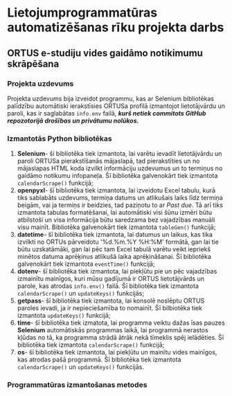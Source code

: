 # Lietojumprogrammatūras automatizēšanas rīku projekta darbs
## ORTUS e-studiju vides gaidāmo notikimumu skrāpēšana
### Projekta uzdevums
Projekta uzdevums bija izveidot programmu, kas ar Selenium bibliotēkas palīdzību automātiski ierakstīsies ORTUSa profilā izmantojot lietotājvārdu un paroli, kas ir saglabātas `info.env` failā, ***kurš netiek commitots GitHub repozotorijā drošības un privātumu nolūkos.***
### Izmantotās Python bibliotēkas
1. **Selenium**- ši bibliotēka tiek izmantota, lai varētu ievadīt lietotājvārdu un paroli ORTUSa pierakstīšanās mājaslapā, tad pierakstīties un no mājaslapas HTML koda izvilkt informāciju uzdevumus un to termiņus no gaidāmo notikumu infopaneļa. Šī bibliotēka galvenokārt tiek izmantota `calendarScrape()` funkcijā;
2. **openpyxl**- šī bibliotēka tiek izmantota, lai izveidotu Excel tabulu, kurā tiks sablabāts uzdevums, termiņa datums un atlikušais laiks līdz termiņa beigām, vai ja termiņs ir beidzies, tad paziņotu to ar *Past due*. Tā arī tiks izmantota tabulas formatēšanai, lai automātiski visi šūnu izmēri būtu atbilstoši un visa informācija būtu saredzama bez vajadzības manuāli visu mainīt. Bibliotēka galvenokārt tiek izmantota `tableGen()` funkcijā;
3. **datetime**- šī bibliotēka tiek izmantota, lai datumus un laikus, kas tika izvilkti no ORTUs pārveidotu '%d.%m.%Y %H:%M' formātā, gan lai tie būtu uzskatāmāki, gan lai pēc tam Excel tabulā varētu veikt iepriekš minētos datuma aprēķinus atlikušā laika aprēķināšanai. Šī bibliotēka galvenokārt tiek izmantota `eventTime()` funkcijā;
4. **dotenv**- šī bibliotēka tiek izmantota, lai piekļūtu pie un pēc vajadzības izmainītu mainīgos, kuri mūsu gadījumā ir ORTUS lietotājvārds un parole, kas atrodas `info.env()` failā. Šī bibliotēka tiek izmantota `calendarScrape()` un `updateKeys()` funkcijās;
5. **getpass**- šī bibliotēka tiek izmantota, lai konsolē noslēptu ORTUS paroles ievadi, ja ir nepieciešamība to nomainīt. Šī bilbiotēka tiek izmantota `updateKeys()` funkcijā;
6. **time**- šī bibliotēka tiek izmatota, lai programma veiktu dažas īsas pauzes **Selenium** automātiskās programmas laikā, lai programmā nerastos kļūdas no tā, ka programma strādā ātrāk nekā tīmeklis spēj ielādēties. Šī bibliotēka tiek izmantota `calendarScrape()` funkcijā;
7. **os**- šī bibliotēka tiek izmantota, lai piekļūtu un mainītu vides mainīgos, kas atrodas pašā programmā. Šī bibliotēka tiek izmantota `calendarScrape()` un `updateKeys()` funkcijās.
### Programmatūras izmantošanas metodes
